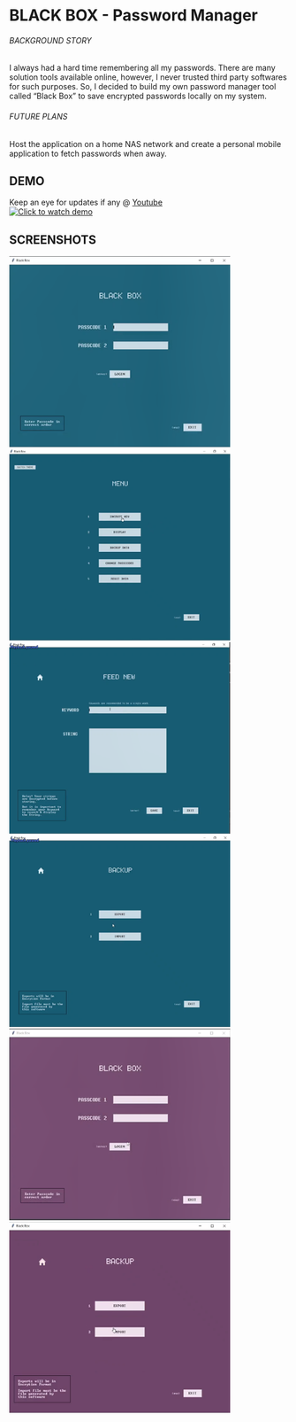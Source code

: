 # BLACK BOX - Password Manager

###### BACKGROUND STORY
I always had a hard time remembering all my passwords. There are many solution tools available online, however, I never trusted third party softwares for such purposes. So, I decided to build my own password manager tool called “Black Box” to save encrypted passwords locally on my system.

###### FUTURE PLANS
Host the application on a home NAS network and create a personal mobile application to fetch passwords when away. 
## DEMO
Keep an eye for updates if any @ [Youtube](https://www.youtube.com/channel/UCevdb-ICQGDpyDTzo8-xK8Q)<br>
[![Click to watch demo](https://img.youtube.com/vi/3zQMA-r2u7c/hqdefault.jpg)](https://youtu.be/3zQMA-r2u7c "Black Box - Password Manager")

## SCREENSHOTS

<img src="dump/image-20201201210513312.png" width="400">

<img src="dump/image-20201201210549130.png" width="400">

<img src="dump/image-20201201210605880.png" width="400">

<img src="dump/image-20201201210622084.png" width="400">

<img src="dump/image-20201201210658039.png" width="400">

<img src="dump/image-20201201210720932.png" width="400">
